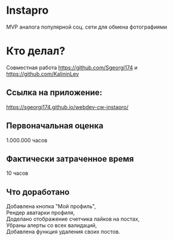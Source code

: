# Instapro

MVP аналога популярной соц. сети для обмена фотографиями

# Кто делал?

Совместная работа https://github.com/Sgeorgi174 и https://github.com/KalininLev

## Ссылка на приложение:

https://sgeorgi174.github.io/webdev-cw-instapro/

## Первоначальная оценка

1.000.000 часов

## Фактически затраченное время

10 часов

## Что доработано

Добавлена кнопка "Мой профиль", <br>
Рендер аватарки профиля, <br>
Доделано отображение счетчика лайков на постах, <br>
Убраны алерты со всех валидаций, <br>
Добавлена функция удаления своих постов.
